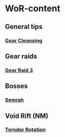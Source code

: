 # WoR-content

## General tips

### [Gear Cleansing](Gear-Cleansing.md)

## Gear raids

### [Gear Raid 3](Gear-Raid-3.md)

## Bosses

### [Semrah](GB-2.md)


## Void Rift (NM)

### [Torodor Rotation](VR-Torodor.md)
